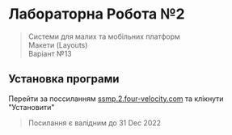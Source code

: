 # Лабораторна Робота №2

> Системи для малих та мобільних платформ  
> Макети (Layouts)  
> Варіант №13

## Установка програми
Перейти за поссиланням [ssmp.2.four-velocity.com](https://ssmp.1.four-velocity.com) та клікнути "Установити"
> Посилання є валідним до 31 Dec 2022
